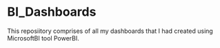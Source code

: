 # BI_Dashboards
This reposiitory comprises of all my dashboards that I had created using MicrosoftBI tool PowerBI.

